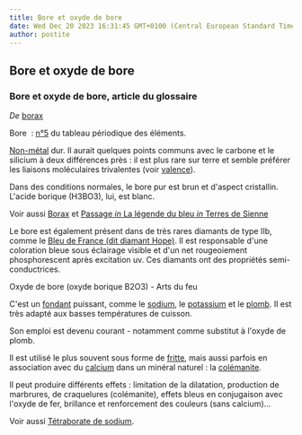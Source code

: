 ```yaml
---
title: Bore et oxyde de bore
date: Wed Dec 20 2023 16:31:45 GMT+0100 (Central European Standard Time)
author: postite
---
```


## Bore et oxyde de bore
### Bore et oxyde de bore, article du glossaire
 _De_ [borax](borax.html)

Bore  : [n°5](annexe1.html#b) du tableau périodique des éléments.

[Non-métal](nonmetaux.html) dur. Il aurait quelques points communs avec le carbone et le silicium à deux différences près : il est plus rare sur terre et semble préférer les liaisons moléculaires trivalentes (voir [valence](valence.html)).

Dans des conditions normales, le bore pur est brun et d'aspect cristallin. L'acide borique (H3BO3), lui, est blanc.

Voir aussi [Borax](borax.html) et [Passage _in_ La légende du bleu _in_ Terres de Sienne](terresdesienne.html#lalegendedubleu)

Le bore est également présent dans de très rares diamants de type IIb, comme le [Bleu de France (dit diamant Hope)](bleusfroids.html#bleudefrancediamant). Il est responsable d'une coloration bleue sous éclairage visible et d'un net rougeoiement phosphorescent après excitation uv. Ces diamants ont des propriétés semi-conductrices.

Oxyde de bore (oxyde borique B2O3) - Arts du feu

C'est un [fondant](fondant.html) puissant, comme le [sodium](sodium.html), le [potassium](potassium.html) et le [plomb](plomb.html). Il est très adapté aux basses températures de cuisson.

Son emploi est devenu courant - notamment comme substitut à l'oxyde de plomb.

Il est utilisé le plus souvent sous forme de [fritte](fritte.html), mais aussi parfois en association avec du [calcium](calcium.html) dans un minéral naturel : la [colémanite](colemanite.html).

Il peut produire différents effets : limitation de la dilatation, production de marbrures, de craquelures (colémanite), effets bleus en conjugaison avec l'oxyde de fer, brillance et renforcement des couleurs (sans calcium)...

Voir aussi [Tétraborate de sodium](borax.html#tetraboratesodium).

